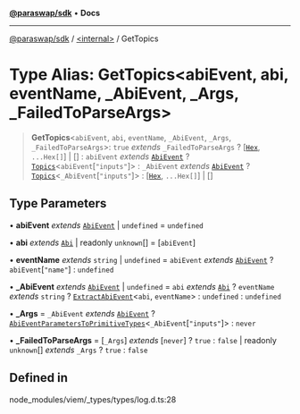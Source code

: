 [**@paraswap/sdk**](../../README.md) • **Docs**

***

[@paraswap/sdk](../../globals.md) / [\<internal\>](../README.md) / GetTopics

# Type Alias: GetTopics\<abiEvent, abi, eventName, _AbiEvent, _Args, _FailedToParseArgs\>

> **GetTopics**\<`abiEvent`, `abi`, `eventName`, `_AbiEvent`, `_Args`, `_FailedToParseArgs`\>: `true` *extends* `_FailedToParseArgs` ? [[`Hex`](Hex.md), `...Hex[]`] \| [] : `abiEvent` *extends* [`AbiEvent`](AbiEvent.md) ? [`Topics`](Topics.md)\<`abiEvent`\[`"inputs"`\]\> : `_AbiEvent` *extends* [`AbiEvent`](AbiEvent.md) ? [`Topics`](Topics.md)\<`_AbiEvent`\[`"inputs"`\]\> : [[`Hex`](Hex.md), `...Hex[]`] \| []

## Type Parameters

• **abiEvent** *extends* [`AbiEvent`](AbiEvent.md) \| `undefined` = `undefined`

• **abi** *extends* [`Abi`](Abi.md) \| readonly `unknown`[] = [`abiEvent`]

• **eventName** *extends* `string` \| `undefined` = `abiEvent` *extends* [`AbiEvent`](AbiEvent.md) ? `abiEvent`\[`"name"`\] : `undefined`

• **_AbiEvent** *extends* [`AbiEvent`](AbiEvent.md) \| `undefined` = `abi` *extends* [`Abi`](Abi.md) ? `eventName` *extends* `string` ? [`ExtractAbiEvent`](ExtractAbiEvent.md)\<`abi`, `eventName`\> : `undefined` : `undefined`

• **_Args** = `_AbiEvent` *extends* [`AbiEvent`](AbiEvent.md) ? [`AbiEventParametersToPrimitiveTypes`](AbiEventParametersToPrimitiveTypes.md)\<`_AbiEvent`\[`"inputs"`\]\> : `never`

• **_FailedToParseArgs** = [`_Args`] *extends* [`never`] ? `true` : `false` \| readonly `unknown`[] *extends* `_Args` ? `true` : `false`

## Defined in

node\_modules/viem/\_types/types/log.d.ts:28
